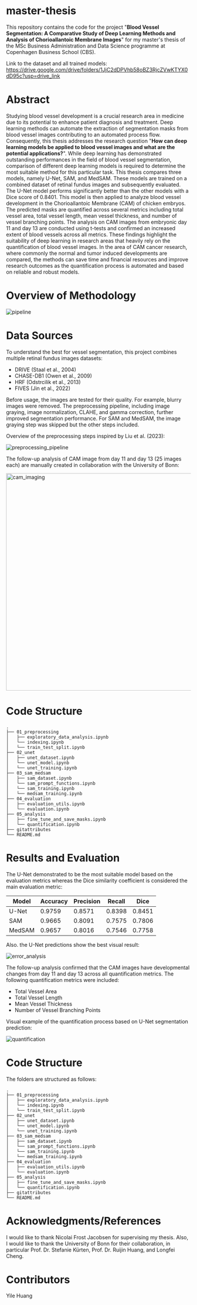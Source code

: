 # master-thesis
This repository contains the code for the project "**Blood Vessel Segmentation: A Comparative Study of Deep Learning Methods and Analysis
of Chorioallantoic Membrane Images**" for my master's thesis of the MSc Business Administration and Data Science programme at Copenhagen Business School (CBS).

Link to the dataset and all trained models: https://drive.google.com/drive/folders/1JjC2dDPVhb58oBZ3RjcZVwKTYX0dD95c?usp=drive_link 

# Abstract
Studying blood vessel development is a crucial research area in medicine due to its potential to enhance patient diagnosis and treatment. Deep learning methods can automate the extraction of segmentation masks from blood vessel images contributing to an automated process flow. Consequently, this thesis addresses the research question "**How can deep learning models be applied to blood vessel images and what are the potential applications?**". While deep learning has demonstrated outstanding performances in the field of blood vessel segmentation, comparison of different deep learning models is required to determine the most suitable method for this particular task. This thesis compares three models, namely U-Net, SAM, and MedSAM. These models are trained on a combined dataset of retinal fundus images and subsequently evaluated. The U-Net model performs significantly better than the other models with a Dice score of 0.8401. This model is then applied to analyze blood vessel development in the Chorioallantoic Membrane (CAM) of chicken embryos. The predicted masks are quantified across several metrics including total vessel area, total vessel length, mean vessel thickness, and number of vessel branching points. The analysis on CAM images from embryonic day 11 and day 13 are conducted using t-tests and confirmed an increased extent of blood vessels across all metrics. These findings highlight the suitability of deep learning in research areas that heavily rely on the quantification of blood vessel images. In the area of CAM cancer research, where commonly the normal and tumor induced developments are compared, the methods can save time and financial resources and improve research outcomes as the quantification process is automated and based on reliable and robust models.

# Overview of Methodology

![pipeline](https://github.com/yihu111/master-thesis/assets/112397235/d16df2e9-01b7-4a14-8337-d5cf3a36791c)

# Data Sources
To understand the best for vessel segmentation, this project combines multiple retinal fundus images datasets:
- DRIVE (Staal et al., 2004)
- CHASE-DB1 (Owen et al., 2009)
- HRF (Odstrcilik et al., 2013)
- FIVES (Jin et al., 2022)

Before usage, the images are tested for their quality. For example, blurry images were removed. The preprocessing pipeline, including image graying, image normalization, CLAHE, and gamma correction, further improved segmentation performance. For SAM and MedSAM, the image graying step was skipped but the other steps included.

Overview of the preprocessing steps inspired by Liu et al. (2023):

![preprocessing_pipeline](https://github.com/yihu111/master-thesis/assets/112397235/18fbfc42-b026-4e35-ac4a-c6b30b893efb)

The follow-up analysis of CAM image from day 11 and day 13 (25 images each) are manually created in collaboration with the University of Bonn:

<img width="592" alt="cam_imaging" src="https://github.com/yihu111/master-thesis/assets/112397235/678610cb-8749-42aa-8cde-77ffd3c2dd84">

# Code Structure
```
.
├── 01_preprocessing
│   ├── exploratory_data_analysis.ipynb
│   └── indexing.ipynb
│   └── train_test_split.ipynb
├── 02_unet
│   ├── unet_dataset.ipynb
│   └── unet_model.ipynb
│   └── unet_training.ipynb
├── 03_sam_medsam
│   ├── sam_dataset.ipynb
│   └── sam_prompt_functions.ipynb
│   └── sam_training.ipynb
│   └── medsam_training.ipynb
├── 04_evaluation
│   ├── evaluation_utils.ipynb
│   └── evaluation.ipynb
├── 05_analysis
│   ├── fine_tune_and_save_masks.ipynb
│   └── quantification.ipynb
├── gitattributes
└── README.md
```

# Results and Evaluation
The U-Net demonstrated to be the most suitable model based on the evaluation metrics whereas the Dice similarity coefficient is considered the main evaluation metric:

Model | Accuracy | Precision | Recall | Dice
|-----|----------|-----------|--------|-----|
| U-Net | 0.9759 | 0.8571 | 0.8398 | 0.8451
| SAM | 0.9665 | 0.8091 | 0.7575 | 0.7806
| MedSAM | 0.9657 | 0.8016 | 0.7546 | 0.7758

Also. the U-Net predictions show the best visual result:

![error_analysis](https://github.com/yihu111/master-thesis/assets/112397235/0535e364-ecf9-4420-baa7-0b613828aa53)

The follow-up analysis confirmed that the CAM images have developmental changes from day 11 and day 13 across all quantification metrics. The following quantification metrics were included:
- Total Vessel Area
- Total Vessel Length
- Mean Vessel Thickness
- Number of Vessel Branching Points

Visual example of the quantification process based on U-Net segmentation prediction:

![quantification](https://github.com/yihu111/master-thesis/assets/112397235/44583192-5024-4cf2-a4aa-7307e91b1200)

# Code Structure

The folders are structured as follows:

```
.
├── 01_preprocessing
│   ├── exploratory_data_analysis.ipynb
│   └── indexing.ipynb
│   └── train_test_split.ipynb
├── 02_unet
│   ├── unet_dataset.ipynb
│   └── unet_model.ipynb
│   └── unet_training.ipynb
├── 03_sam_medsam
│   ├── sam_dataset.ipynb
│   └── sam_prompt_functions.ipynb
│   └── sam_training.ipynb
│   └── medsam_training.ipynb
├── 04_evaluation
│   ├── evaluation_utils.ipynb
│   └── evaluation.ipynb
├── 05_analysis
│   ├── fine_tune_and_save_masks.ipynb
│   └── quantification.ipynb
├── gitattributes
└── README.md
```

# Acknowledgments/References
I would like to thank Nicolai Frost Jacobsen for supervising my thesis. Also, I would like to thank the University of Bonn for their collaboration, in particular Prof. Dr. Stefanie Kürten, Prof. Dr. Ruijin Huang, and Longfei Cheng. 

# Contributors
Yile Huang
